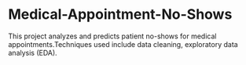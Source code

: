 # Medical-Appointment-No-Shows
This project analyzes and predicts patient no-shows for medical appointments.Techniques used include data cleaning, exploratory data analysis (EDA).
